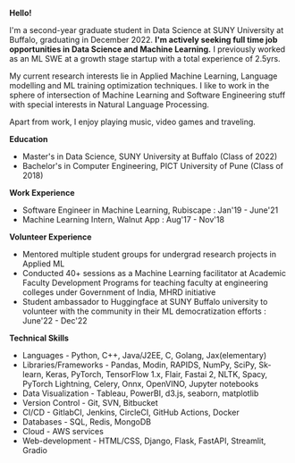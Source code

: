 **Hello!**

I'm a second-year graduate student in Data Science at SUNY University at Buffalo, graduating in December 2022. **I'm actively seeking full time job opportunities in Data Science and Machine Learning.** I previously worked as an ML SWE at a growth stage startup with a total experience of 2.5yrs. 

My current research interests lie in Applied Machine Learning, Language modelling and ML training optimization techniques. I like to work in the sphere of intersection of Machine Learning and Software Engineering stuff with special interests in Natural Language Processing.

Apart from work, I enjoy playing music, video games and traveling.

**Education**
* Master's in Data Science, SUNY University at Buffalo (Class of 2022)
* Bachelor's in Computer Engineering, PICT University of Pune (Class of 2018)

**Work Experience**
* Software Engineer in Machine Learning, Rubiscape : Jan'19 - June'21
* Machine Learning Intern, Walnut App : Aug'17 - Nov'18

**Volunteer Experience**
* Mentored multiple student groups for undergrad research projects in Applied ML
* Conducted 40+ sessions as a Machine Learning facilitator at Academic Faculty Development Programs for teaching faculty at engineering colleges under Government of India, MHRD initiative 
* Student ambassador to Huggingface at SUNY Buffalo university to volunteer with the community in their ML democratization efforts : June'22 - Dec'22

**Technical Skills**
*	Languages - Python, C++, Java/J2EE, C, Golang, Jax(elementary)
*	Libraries/Frameworks - Pandas, Modin, RAPIDS, NumPy, SciPy, Sk-learn, Keras, PyTorch, TensorFlow 1.x, Flair, Fastai 2, NLTK, Spacy, PyTorch Lightning, Celery, Onnx, OpenVINO, Jupyter notebooks
*	Data Visualization - Tableau, PowerBI, d3.js, seaborn, matplotlib 
*	Version Control - Git, SVN, Bitbucket
*	CI/CD - GitlabCI, Jenkins, CircleCI, GitHub Actions, Docker
*	Databases - SQL, Redis, MongoDB
*	Cloud - AWS services
*	Web-development - HTML/CSS, Django, Flask, FastAPI, Streamlit, Gradio

